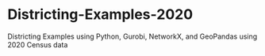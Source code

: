 # Districting-Examples-2020
Districting Examples using Python, Gurobi, NetworkX, and GeoPandas using 2020 Census data
